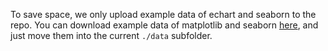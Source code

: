 To save space, we only upload example data of echart and seaborn to the repo. You can download example data of matplotlib and seaborn [here](), and just move them into the current `./data` subfolder.
